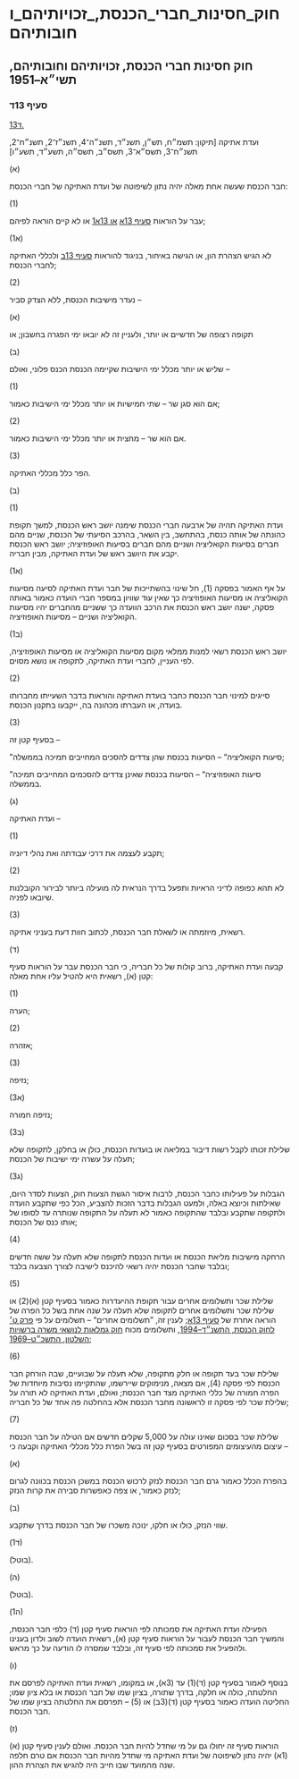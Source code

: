 # חוק_חסינות_חברי_הכנסת,_זכויותיהם_וחובותיהם

## חוק חסינות חברי הכנסת, זכויותיהם וחובותיהם, תשי״א–1951

### סעיף 13ד

[13ד.](https://he.wikisource.org/wiki/%D7%97%D7%95%D7%A7_%D7%97%D7%A1%D7%99%D7%A0%D7%95%D7%AA_%D7%97%D7%91%D7%A8%D7%99_%D7%94%D7%9B%D7%A0%D7%A1%D7%AA,_%D7%96%D7%9B%D7%95%D7%99%D7%95%D7%AA%D7%99%D7%94%D7%9D_%D7%95%D7%97%D7%95%D7%91%D7%95%D7%AA%D7%99%D7%94%D7%9D#%D7%A1%D7%A2%D7%99%D7%A3_13%D7%93)

ועדת אתיקה [תיקון: תשמ״ח, תש״ן, תשנ״ד, תשנ״ה־4, תשנ״ז־2, תשנ״ח־2, תשנ״ח־3, תשס״א־3, תשס״ב, תשס״ה, תשע״ד, תשע״ו]

(א)

חבר הכנסת שעשה אחת מאלה יהיה נתון לשיפוטה של ועדת האתיקה של חברי הכנסת:

(1)

עבר על הוראות [סעיף 13א](https://he.wikisource.org/wiki/%D7%97%D7%95%D7%A7_%D7%97%D7%A1%D7%99%D7%A0%D7%95%D7%AA_%D7%97%D7%91%D7%A8%D7%99_%D7%94%D7%9B%D7%A0%D7%A1%D7%AA,_%D7%96%D7%9B%D7%95%D7%99%D7%95%D7%AA%D7%99%D7%94%D7%9D_%D7%95%D7%97%D7%95%D7%91%D7%95%D7%AA%D7%99%D7%94%D7%9D#%D7%A1%D7%A2%D7%99%D7%A3_13%D7%90) [או 13א1](https://he.wikisource.org/wiki/%D7%97%D7%95%D7%A7_%D7%97%D7%A1%D7%99%D7%A0%D7%95%D7%AA_%D7%97%D7%91%D7%A8%D7%99_%D7%94%D7%9B%D7%A0%D7%A1%D7%AA,_%D7%96%D7%9B%D7%95%D7%99%D7%95%D7%AA%D7%99%D7%94%D7%9D_%D7%95%D7%97%D7%95%D7%91%D7%95%D7%AA%D7%99%D7%94%D7%9D#%D7%A1%D7%A2%D7%99%D7%A3_13%D7%901) או לא קיים הוראה לפיהם;

(1א)

לא הגיש הצהרת הון, או הגישה באיחור, בניגוד להוראות [סעיף 13ב](https://he.wikisource.org/wiki/%D7%97%D7%95%D7%A7_%D7%97%D7%A1%D7%99%D7%A0%D7%95%D7%AA_%D7%97%D7%91%D7%A8%D7%99_%D7%94%D7%9B%D7%A0%D7%A1%D7%AA,_%D7%96%D7%9B%D7%95%D7%99%D7%95%D7%AA%D7%99%D7%94%D7%9D_%D7%95%D7%97%D7%95%D7%91%D7%95%D7%AA%D7%99%D7%94%D7%9D#%D7%A1%D7%A2%D7%99%D7%A3_13%D7%91) ולכללי האתיקה לחברי הכנסת;

(2)

נעדר מישיבות הכנסת, ללא הצדק סביר –

(א)

תקופה רצופה של חדשיים או יותר, ולעניין זה לא יובאו ימי הפגרה בחשבון; או

(ב)

שליש או יותר מכלל ימי הישיבות שקיימה הכנסת הכנס פלוני, ואולם –

(1)

אם הוא סגן שר – שתי חמישיות או יותר מכלל ימי הישיבות כאמור;

(2)

אם הוא שר – מחצית או יותר מכלל ימי הישיבות כאמור.

(3)

הפר כלל מכללי האתיקה.

(ב)

(1)

ועדת האתיקה תהיה של ארבעה חברי הכנסת שימנה יושב ראש הכנסת, למשך תקופת כהונתה של אותה כנסת, בהתחשב, בין השאר, בהרכב הסיעתי של הכנסת, שניים מהם חברים בסיעות הקואליציה ושניים מהם חברים בסיעות האופוזיציה; יושב ראש הכנסת יקבע את היושב ראש של ועדת האתיקה, מבין חבריה.

(1א)

על אף האמור בפסקה (1), חל שינוי בהשתייכות של חבר ועדת האתיקה לסיעה מסיעות הקואליציה או מסיעות האופוזיציה כך שאין עוד שוויון במספר חברי הועדה כאמור באותה פסקה, ישנה יושב ראש הכנסת את הרכב הוועדה כך ששניים מהחברים יהיו מסיעות הקואליציה ושניים – מסיעות האופוזיציה.

(1ב)

יושב ראש הכנסת רשאי למנות ממלאי מקום מסיעות הקואליציה או מסיעות האופוזיציה, לפי העניין, לחברי ועדת האתיקה, לתקופה או נושא מסוים.

(2)

סייגים למינוי חבר הכנסת כחבר בועדת האתיקה והוראות בדבר השעייתו מחברותו בועדה, או העברתו מכהונה בה, ייקבעו בתקנון הכנסת.

(3)

בסעיף קטן זה –

”סיעות הקואליציה“ – הסיעות בכנסת שהן צדדים להסכים המחייבים תמיכה בממשלה;

”סיעות האופוזיציה“ – הסיעות בכנסת שאינן צדדים להסכמים המחייבים תמיכה בממשלה.

(ג)

ועדת האתיקה –

(1)

תקבע לעצמה את דרכי עבודתה ואת נהלי דיוניה;

(2)

לא תהא כפופה לדיני הראיות ותפעל בדרך הנראית לה מועילה ביותר לבירור הקובלנות שיובאו לפניה.

(3)

רשאית, מיוזמתה או לשאלת חבר הכנסת, לכתוב חוות דעת בעניני אתיקה.

(ד)

קבעה ועדת האתיקה, ברוב קולות של כל חבריה, כי חבר הכנסת עבר על הוראות סעיף קטן (א), רשאית היא להטיל עליו אחת מאלה:

(1)

הערה;

(2)

אזהרה;

(3)

נזיפה;

(3א)

נזיפה חמורה;

(3ב)

שלילת זכותו לקבל רשות דיבור במליאה או בועדות הכנסת, כולן או בחלקן, לתקופה שלא תעלה על עשרה ימי ישיבות של הכנסת;

(3ג)

הגבלות על פעילותו כחבר הכנסת, לרבות איסור הגשת הצעות חוק, הצעות לסדר היום, שאילתות וכיוצא באלה, ולמעט הגבלות בדבר הזכות להצביע, הכל כפי שתקבע הועדה ולתקופה שתקבע ובלבד שהתקופה כאמור לא תעלה על התקופה שנותרה עד לסופו של אותו כנס של הכנסת;

(4)

הרחקה מישיבות מליאת הכנסת או ועדות הכנסת לתקופה שלא תעלה על ששה חדשים ובלבד שחבר הכנסת יהיה רשאי להיכנס לישיבה לצורך הצבעה בלבד;

(5)

שלילת שכר ותשלומים אחרים עבור תקופת ההיעדרות כאמור בסעיף קטן (א)(2) או שלילת שכר ותשלומים אחרים לתקופה שלא תעלה על שנה אחת בשל כל הפרה של הוראה אחרת של [סעיף 13א](https://he.wikisource.org/wiki/%D7%97%D7%95%D7%A7_%D7%97%D7%A1%D7%99%D7%A0%D7%95%D7%AA_%D7%97%D7%91%D7%A8%D7%99_%D7%94%D7%9B%D7%A0%D7%A1%D7%AA,_%D7%96%D7%9B%D7%95%D7%99%D7%95%D7%AA%D7%99%D7%94%D7%9D_%D7%95%D7%97%D7%95%D7%91%D7%95%D7%AA%D7%99%D7%94%D7%9D#%D7%A1%D7%A2%D7%99%D7%A3_13%D7%90); לענין זה, ”תשלומים אחרים“ – תשלומים על פי [פרק ט׳ לחוק הכנסת, התשנ״ד–1994](https://he.wikisource.org/wiki/%D7%97%D7%95%D7%A7_%D7%94%D7%9B%D7%A0%D7%A1%D7%AA#%D7%A4%D7%A8%D7%A7_%D7%98 "חוק הכנסת"), ותשלומים מכוח [חוק גמלאות לנושאי משרה ברשויות השלטון, התשכ״ט–1969](https://he.wikisource.org/wiki/%D7%97%D7%95%D7%A7_%D7%92%D7%9E%D7%9C%D7%90%D7%95%D7%AA_%D7%9C%D7%A0%D7%95%D7%A9%D7%90%D7%99_%D7%9E%D7%A9%D7%A8%D7%94_%D7%91%D7%A8%D7%A9%D7%95%D7%99%D7%95%D7%AA_%D7%94%D7%A9%D7%9C%D7%98%D7%95%D7%9F "חוק גמלאות לנושאי משרה ברשויות השלטון");

(6)

שלילת שכר בעד תקופה או חלק מתקופה, שלא תעלה על שבועיים, שבה הורחק חבר הכנסת לפי פסקה (4), אם מצאה, מנימוקים שיירשמו, שהתקיימו נסיבות מיוחדות של הפרה חמורה של כללי האתיקה מצד חבר הכנסת; ואולם, ועדת האתיקה לא תורה על שלילת שכר לפי פסקה זו לראשונה מחבר הכנסת אלא בהחלטה פה אחד של כל חבריה;

(7)

שלילת שכר בסכום שאינו עולה על 5,000 שקלים חדשים אם הטילה על חבר הכנסת עיצום מהעיצומים המפורטים בסעיף קטן זה בשל הפרת כלל מכללי האתיקה וקבעה כי –

(א)

בהפרת הכלל כאמור גרם חבר הכנסת לנזק לרכוש הכנסת במשכן הכנסת בכוונה לגרום לנזק כאמור, או צפה כאפשרות סבירה את קרות הנזק;

(ב)

שווי הנזק, כולו או חלקו, ינוכה משכרו של חבר הכנסת בדרך שתקבע.

(ד1)

(בוטל).

(ה)

(בוטל).

(ה1)

הפעילה ועדת האתיקה את סמכותה לפי הוראות סעיף קטן (ד) כלפי חבר הכנסת, והמשיך חבר הכנסת לעבור על הוראות סעיף קטן (א), רשאית הועדה לשוב ולדון בענינו ולהפעיל את סמכותה לפי סעיף זה, ובלבד שמסרה לו הודעה על כך מראש.

(ו)

בנוסף לאמור בסעיף קטן (ד)(1) עד (3א), או במקומו, רשאית ועדת האתיקה לפרסם את החלטתה, כולה או חלקה, בדרך שתורה, בציון שמו של חבר הכנסת או בלא ציון שמו; החליטה הועדה כאמור בסעיף קטן (ד)(3ב) או (5) – תפרסם את החלטתה בציון שמו של חבר הכנסת.

(ז)

הוראות סעיף זה יחולו גם על מי שחדל להיות חבר הכנסת. ואולם לענין סעיף קטן (א)(1א) יהיה נתון לשיפוטה של ועדת האתיקה מי שחדל מהיות חבר הכנסת אם טרם חלפה שנה מהמועד שבו חייב היה להגיש את הצהרת ההון.